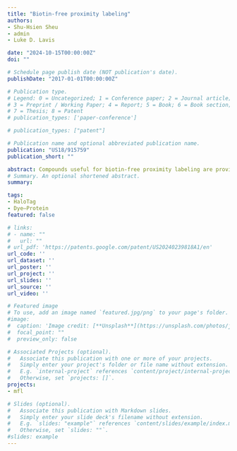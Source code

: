 ```yaml
---
title: "Biotin-free proximity labeling"
authors:
- Shu-Hsien Sheu
- admin
- Luke D. Lavis

date: "2024-10-15T00:00:00Z"
doi: ""

# Schedule page publish date (NOT publication's date).
publishDate: "2017-01-01T00:00:00Z"

# Publication type.
# Legend: 0 = Uncategorized; 1 = Conference paper; 2 = Journal article;
# 3 = Preprint / Working Paper; 4 = Report; 5 = Book; 6 = Book section;
# 7 = Thesis; 8 = Patent
# publication_types: ['paper-conference']

# publication_types: ["patent"]

# Publication name and optional abbreviated publication name.
publication: "US18/915759"
publication_short: ""

abstract: Compounds useful for biotin-free proximity labeling are provided. Also provided are methods for biotin-free labeling of biomolecules in proximity to a target in a cell, which involve attaching an engineered labeling enzyme to the target, and contacting the cell to a compound as disclosed, which is a substrate of the engineered labeling enzyme and which includes a label moiety, wherein the biomolecules in proximity to the target are labeled.
# Summary. An optional shortened abstract.
summary:

tags:
- HaloTag
- Dye–Protein
featured: false

# links:
# - name: ""
#   url: ""
# url_pdf: 'https://patents.google.com/patent/US20240239818A1/en'
url_code: ''
url_dataset: ''
url_poster: ''
url_project: ''
url_slides: ''
url_source: ''
url_video: ''

# Featured image
# To use, add an image named `featured.jpg/png` to your page's folder.
#image:
#  caption: 'Image credit: [**Unsplash**](https://unsplash.com/photos/jdD8gXaTZsc)'
#  focal_point: ""
#  preview_only: false

# Associated Projects (optional).
#   Associate this publication with one or more of your projects.
#   Simply enter your project's folder or file name without extension.
#   E.g. `internal-project` references `content/project/internal-project/index.md`.
#   Otherwise, set `projects: []`.
projects:
- mfl

# Slides (optional).
#   Associate this publication with Markdown slides.
#   Simply enter your slide deck's filename without extension.
#   E.g. `slides: "example"` references `content/slides/example/index.md`.
#   Otherwise, set `slides: ""`.
#slides: example
---
```

